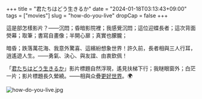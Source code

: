 +++
title = "君たちはどう生きるか"
date = "2024-01-18T03:13:43+09:00"
tags = ["movies"]
slug = "how-do-you-live"
dropCap = false
+++

這是部怎樣影片？——沉悶；昏暗影院裡；我感覺沉悶；這位迎蝶長者；這次背面熒幕；取筆；書寫自畫像；半開心扉；真實也朦朧；

暗昏；跌落萬花海、我意外驚喜、這繽紛想象世界！許久前，長者相與三人行耳，逍遙遊人生。——勇氣、決心、與友誼、由衷欽佩！

「[君たちはどう生きるか](https://reuixiy.notion.site/cf4e174def0d4bd4af9088be0f96a0da)」影片標題自然浮現，遙見扶梯下行；我瞇眼窗外；白茫一片；影片標題長久縈繞。——相與众疊[更好世界](https://reuixiy.notion.site/2c9d5856bae84b0c96ea577e2f9f3373)。🌍

![how-do-you-live.jpg](/images/how-do-you-live.jpg)